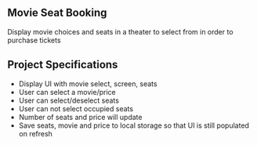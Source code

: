 ## Movie Seat Booking

Display movie choices and seats in a theater to select from in order to purchase tickets

## Project Specifications

- Display UI with movie select, screen, seats
- User can select a movie/price
- User can select/deselect seats
- User can not select occupied seats
- Number of seats and price will update
- Save seats, movie and price to local storage so that UI is still populated on refresh



